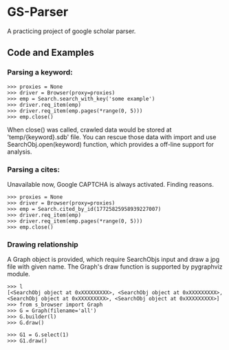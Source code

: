 # GS-Parser

A practicing project of google scholar parser.

## Code and Examples

### Parsing a keyword:

    >>> proxies = None
    >>> driver = Browser(proxy=proxies)
    >>> emp = Search.search_with_key('some example')
    >>> driver.req_item(emp)
    >>> driver.req_item(emp.pages(*range(0, 5)))
    >>> emp.close()

When close() was called, crawled data would be stored at 'temp/{keyword}.sdb' file. You can rescue those data with import and use SearchObj.open(keyword) function, which provides a off-line support for analysis.

### Parsing a cites:

Unavailable now, Google CAPTCHA is always activated. Finding reasons.

    >>> proxies = None
    >>> driver = Browser(proxy=proxies)
    >>> emp = Search.cited_by_id(17725825958939227007)
    >>> driver.req_item(emp)
    >>> driver.req_item(emp.pages(*range(0, 5)))
    >>> emp.close()

### Drawing relationship

A Graph object is provided, which require SearchObjs input and draw a jpg file with given name. The Graph's draw function is supported by pygraphviz module.
    
    >>> l
    [<SearchObj object at 0xXXXXXXXXX>, <SearchObj object at 0xXXXXXXXXX>, <SearchObj object at 0xXXXXXXXXX>, <SearchObj object at 0xXXXXXXXXX>]
    >>> from s_browser import Graph
    >>> G = Graph(filename='all')
    >>> G.builder(l)
    >>> G.draw()
    
    >>> G1 = G.select(1)
    >>> G1.draw()



